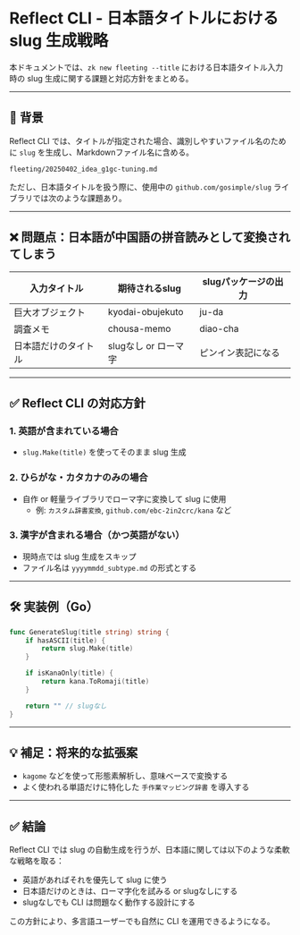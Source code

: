 # Reflect CLI - 日本語タイトルにおける slug 生成戦略

本ドキュメントでは、`zk new fleeting --title` における日本語タイトル入力時の slug 生成に関する課題と対応方針をまとめる。

---

## 🎯 背景

Reflect CLI では、タイトルが指定された場合、識別しやすいファイル名のために `slug` を生成し、Markdownファイル名に含める。

```plaintext
fleeting/20250402_idea_g1gc-tuning.md
```

ただし、日本語タイトルを扱う際に、使用中の `github.com/gosimple/slug` ライブラリでは次のような課題あり。

---

## ❌ 問題点：日本語が中国語の拼音読みとして変換されてしまう

| 入力タイトル | 期待されるslug | slugパッケージの出力 |
|--------------|----------------|------------------------|
| 巨大オブジェクト | kyodai-obujekuto | ju-da |
| 調査メモ         | chousa-memo        | diao-cha |
| 日本語だけのタイトル | slugなし or ローマ字 | ピンイン表記になる |

---

## ✅ Reflect CLI の対応方針

### 1. 英語が含まれている場合

- `slug.Make(title)` を使ってそのまま slug 生成

### 2. ひらがな・カタカナのみの場合

- 自作 or 軽量ライブラリでローマ字に変換して slug に使用
    - 例: `カスタム辞書変換`, `github.com/ebc-2in2crc/kana` など

### 3. 漢字が含まれる場合（かつ英語がない）

- 現時点では slug 生成をスキップ
- ファイル名は `yyyymmdd_subtype.md` の形式とする

---

## 🛠 実装例（Go）

```go
func GenerateSlug(title string) string {
    if hasASCII(title) {
        return slug.Make(title)
    }

    if isKanaOnly(title) {
        return kana.ToRomaji(title)
    }

    return "" // slugなし
}
```

---

## 💡 補足：将来的な拡張案

- `kagome` などを使って形態素解析し、意味ベースで変換する
- よく使われる単語だけに特化した `手作業マッピング辞書` を導入する

---

## ✅ 結論

Reflect CLI では slug の自動生成を行うが、日本語に関しては以下のような柔軟な戦略を取る：

- 英語があればそれを優先して slug に使う
- 日本語だけのときは、ローマ字化を試みる or slugなしにする
- slugなしでも CLI は問題なく動作する設計にする

この方針により、多言語ユーザーでも自然に CLI を運用できるようになる。

